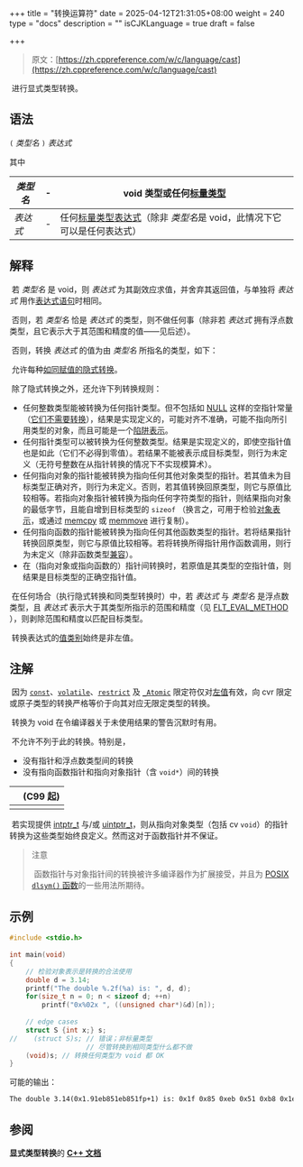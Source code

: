 +++
title = "转换运算符"
date = 2025-04-12T21:31:05+08:00
weight = 240
type = "docs"
description = ""
isCJKLanguage = true
draft = false

+++

> 原文：[https://zh.cppreference.com/w/c/language/cast](https://zh.cppreference.com/w/c/language/cast)

​	进行显式类型转换。

## 语法

`(` *类型名* `)` *表达式*

其中

| *类型名* | -    | void 类型或任何[标量类型](https://zh.cppreference.com/w/c/language/types#.E7.B1.BB.E5.9E.8B.E7.BB.84.E5.88.AB) |
| -------- | ---- | ------------------------------------------------------------ |
| *表达式* | -    | 任何[标量类型](https://zh.cppreference.com/w/c/language/type#.E7.B1.BB.E5.9E.8B.E7.BB.84.E5.88.AB)[表达式](https://zh.cppreference.com/w/c/language/expressions)（除非 *类型名*是 void，此情况下它可以是任何表达式） |

## 解释

​	若 *类型名* 是 void，则 *表达式* 为其副效应求值，并舍弃其返回值，与单独将 *表达式* 用作[表达式语句](https://zh.cppreference.com/w/c/language/statements#.E8.A1.A8.E8.BE.BE.E5.BC.8F.E8.AF.AD.E5.8F.A5)时相同。

​	否则，若 *类型名* 恰是 *表达式* 的类型，则不做任何事（除非若 *表达式* 拥有浮点数类型，且它表示大于其范围和精度的值——见后述）。

​	否则，转换 *表达式* 的值为由 *类型名* 所指名的类型，如下：

​	允许每种[如同赋值的隐式转换](https://zh.cppreference.com/w/c/language/conversion)。

​	除了隐式转换之外，还允许下列转换规则：

- 任何整数类型能被转换为任何指针类型。但不包括如 [NULL](https://zh.cppreference.com/w/c/types/NULL) 这样的空指针常量（[它们不需要转换](https://zh.cppreference.com/w/c/language/conversion)），结果是实现定义的，可能对齐不准确，可能不指向所引用类型的对象，而且可能是一个[陷阱表示](https://zh.cppreference.com/w/c/language/object)。
- 任何指针类型可以被转换为任何整数类型。结果是实现定义的，即使空指针值也是如此（它们不必得到零值）。若结果不能被表示成目标类型，则行为未定义（无符号整数在从指针转换的情况下不实现模算术）。
- 任何指向对象的指针能被转换为指向任何其他对象类型的指针。若其值未为目标类型正确对齐，则行为未定义。否则，若其值转换回原类型，则它与原值比较相等。若指向对象指针被转换为指向任何字符类型的指针，则结果指向对象的最低字节，且能自增到目标类型的 `sizeof` （换言之，可用于检验[对象表示](https://zh.cppreference.com/w/c/language/object)，或通过 [memcpy](https://zh.cppreference.com/w/c/string/byte/memcpy) 或 [memmove](https://zh.cppreference.com/w/c/string/byte/memmove) 进行复制）。
- 任何指向函数的指针能被转换为指向任何其他函数类型的指针。若将结果指针转换回原类型，则它与原值比较相等。若将转换所得指针用作函数调用，则行为未定义（除非函数类型[兼容](https://zh.cppreference.com/w/c/language/types#.E5.85.BC.E5.AE.B9.E7.B1.BB.E5.9E.8B)）。
- 在（指向对象或指向函数的）指针间转换时，若原值是其类型的空指针值，则结果是目标类型的正确空指针值。

​	在任何场合（执行隐式转换和同类型转换时）中，若 *表达式* 与 *类型名* 是浮点数类型，且 *表达式* 表示大于其类型所指示的范围和精度（见 [FLT_EVAL_METHOD](https://zh.cppreference.com/w/c/types/limits/FLT_EVAL_METHOD) ），则剥除范围和精度以匹配目标类型。

​	转换表达式的[值类别](https://zh.cppreference.com/w/c/language/value_category)始终是非左值。

## 注解

​	因为 [`const`](https://zh.cppreference.com/w/c/language/const)、[`volatile`](https://zh.cppreference.com/w/c/language/volatile)、[`restrict`](https://zh.cppreference.com/w/c/language/restrict) 及 [`_Atomic`](https://zh.cppreference.com/w/c/language/atomic) 限定符仅对[左值](https://zh.cppreference.com/w/c/language/value_category)有效，向 cvr 限定或原子类型的转换严格等价于向其对应无限定类型的转换。

​	转换为 void 在令编译器关于未使用结果的警告沉默时有用。

​	不允许不列于此的转换。特别是，

- 没有指针和浮点数类型间的转换
- 没有指向函数指针和指向对象指针（含 `void*`）间的转换

|      | (C99 起) |
| ---- | -------- |
|      |          |

​	若实现提供 [intptr_t](https://zh.cppreference.com/w/c/types/integer) 与/或 [uintptr_t](https://zh.cppreference.com/w/c/types/integer)，则从指向对象类型（包括 cv  `void`）的指针转换为这些类型始终良定义。然而这对于函数指针并不保证。

> 注意
>
> ​	函数指针与对象指针间的转换被许多编译器作为扩展接受，并且为 [POSIX `dlsym()` 函数](https://pubs.opengroup.org/onlinepubs/9699919799/functions/dlsym.html)的一些用法所期待。

## 示例

```c
#include <stdio.h>
 
int main(void)
{
    // 检验对象表示是转换的合法使用
    double d = 3.14;
    printf("The double %.2f(%a) is: ", d, d);
    for(size_t n = 0; n < sizeof d; ++n)
        printf("0x%02x ", ((unsigned char*)&d)[n]);
 
    // edge cases
    struct S {int x;} s;
//    (struct S)s; // 错误；非标量类型
                   // 尽管转换到相同类型什么都不做
    (void)s; // 转换任何类型为 void 都 OK
}
```

可能的输出：

```txt
The double 3.14(0x1.91eb851eb851fp+1) is: 0x1f 0x85 0xeb 0x51 0xb8 0x1e 0x09 0x40
```

## 参阅

**显式类型转换**的 **[C++ 文档](https://zh.cppreference.com/w/cpp/language/explicit_cast)**